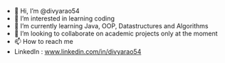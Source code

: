 - 👋 Hi, I’m @divyarao54
- 👀 I’m interested in learning coding
- 🌱 I’m currently learning Java, OOP, Datastructures and Algorithms
- 💞️ I’m looking to collaborate on academic projects only at the moment
- 📫 How to reach me 
- LinkedIn : www.linkedin.com/in/divyarao54

<!---
divyarao54/divyarao54 is a ✨ special ✨ repository because its `README.md` (this file) appears on your GitHub profile.
You can click the Preview link to take a look at your changes.
--->
